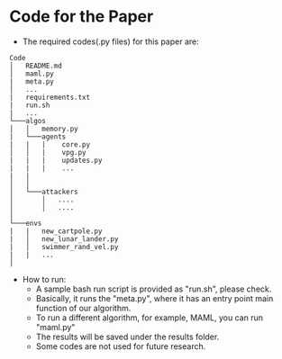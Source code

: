 # Code for the Paper

- The required codes(.py files) for this paper are:
```
Code
│   README.md
│   maml.py
|   meta.py
│   ...
|   requirements.txt
|   run.sh
|   ...
└───algos
│   │   memory.py
|   └───agents    
|   |   |    core.py
│   │   |    vpg.py
|   |   |    updates.py
|   |   |    ...
|   |   
│   │   
│   └───attackers
│       │   ....
│       │   ....
│   
└───envs
|   |   new_cartpole.py
|   │   new_lunar_lander.py
|   │   swimmer_rand_vel.py
|   |   ...
│   

```

- How to run:
  * A sample bash run script is provided as "run.sh", please check. 
  * Basically, it runs the "meta.py", where it has an entry point main function of our algorithm. 
  * To run a different algorithm, for example, MAML, you can run "maml.py"
  * The results will be saved under the results folder. 
  * Some codes are not used for future research. 
